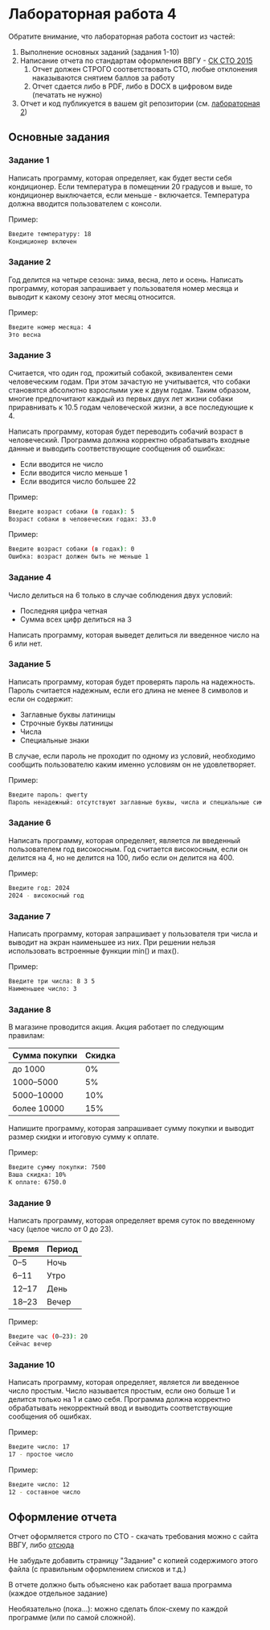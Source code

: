 # Лабораторная работа 4

Обратите внимание, что лабораторная работа состоит из частей:

1. Выполнение основных заданий (задания 1-10)
2. Написание отчета по стандартам оформления ВВГУ - [СК СТО 2015](https://github.com/mvodya/vvsu-latex/blob/master/СК-СТО-ТР-04-1.005-2015.pdf)
   1. Отчет должен СТРОГО соответствовать СТО, любые отклонения наказываются снятием баллов за работу
   2. Отчет сдается либо в PDF, либо в DOCX в цифровом виде (печатать не нужно)
3. Отчет и код публикуется в вашем git репозитории (см. [лабораторная 2](./lab2.md))

## Основные задания

### Задание 1

Написать программу, которая определяет, как будет вести себя кондиционер. Если температура в помещении 20 градусов и выше, то кондиционер выключается, если меньше - включается. Температура должна вводится пользователем с консоли.

Пример:

```bash
Введите температуру: 18  
Кондиционер включен
```

### Задание 2

Год делится на четыре сезона: зима, весна, лето и осень. Написать программу, которая запрашивает у пользователя номер месяца и выводит к какому сезону этот месяц относится.

Пример:

```bash
Введите номер месяца: 4  
Это весна
```

### Задание 3

Считается, что один год, прожитый собакой, эквивалентен семи человеческим годам. При этом зачастую не учитывается, что собаки становятся абсолютно взрослыми уже к двум годам. Таким образом, многие предпочитают каждый из первых двух лет жизни собаки приравнивать к 10.5 годам человеческой жизни, а все последующие к 4.

Написать программу, которая будет переводить собачий возраст в человеческий. Программа должна корректно обрабатывать входные данные и выводить соответствующие сообщения об ошибках:

- Если вводится не число
- Если вводится число меньше 1
- Если вводится число большее 22

Пример:

```bash
Введите возраст собаки (в годах): 5  
Возраст собаки в человеческих годах: 33.0
```

Пример:

```bash
Введите возраст собаки (в годах): 0  
Ошибка: возраст должен быть не меньше 1
```

### Задание 4

Число делиться на 6 только в случае соблюдения двух условий:

- Последняя цифра четная
- Сумма всех цифр делиться на 3
  
Написать программу, которая выведет делиться ли введенное число на 6 или нет.

### Задание 5

Написать программу, которая будет проверять пароль на надежность. Пароль считается надежным, если его длина не менее 8 символов и если он содержит:

- Заглавные буквы латиницы
- Строчные буквы латиницы
- Числа
- Специальные знаки

В случае, если пароль не проходит по одному из условий, необходимо сообщить пользователю каким именно условиям он не удовлетворяет.

Пример:

```bash
Введите пароль: qwerty  
Пароль ненадежный: отсутствуют заглавные буквы, числа и специальные символы
```

### Задание 6

Написать программу, которая определяет, является ли введенный пользователем год високосным. Год считается високосным, если он делится на 4, но не делится на 100, либо если он делится на 400.

Пример:

```bash
Введите год: 2024  
2024 - високосный год
```

### Задание 7

Написать программу, которая запрашивает у пользователя три числа и выводит на экран наименьшее из них. При решении нельзя использовать встроенные функции min() и max().

Пример:

```bash
Введите три числа: 8 3 5  
Наименьшее число: 3
```

### Задание 8

В магазине проводится акция. Акция работает по следующим правилам:

| Сумма покупки | Скидка |
| ------------- | ------ |
| до 1000       | 0%     |
| 1000–5000     | 5%     |
| 5000–10000    | 10%    |
| более 10000   | 15%    |

Напишите программу, которая запрашивает сумму покупки и выводит размер скидки и итоговую сумму к оплате.

Пример:

```bash
Введите сумму покупки: 7500  
Ваша скидка: 10%  
К оплате: 6750.0
```

### Задание 9

Написать программу, которая определяет время суток по введенному часу (целое число от 0 до 23).

| Время | Период |
| ----- | ------ |
| 0–5   | Ночь   |
| 6–11  | Утро   |
| 12–17 | День   |
| 18–23 | Вечер  |

Пример:

```bash
Введите час (0–23): 20  
Сейчас вечер
```

### Задание 10

Написать программу, которая определяет, является ли введенное число простым. Число называется простым, если оно больше 1 и делится только на 1 и само себя. Программа должна корректно обрабатывать некорректный ввод и выводить соответствующие сообщения об ошибках.

Пример:

```bash
Введите число: 17  
17 - простое число
```

Пример:

```bash
Введите число: 12  
12 - составное число
```

## Оформление отчета

Отчет оформляется строго по СТО - скачать требования можно с сайта ВВГУ, либо [отсюда](https://raw.githubusercontent.com/mvodya/vvsu-latex/refs/heads/master/СК-СТО-ТР-04-1.005-2015.pdf)

Не забудьте добавить страницу "Задание" с копией содержимого этого файла (с правильным оформлением списков и т.д.)

В отчете должно быть объяснено как работает ваша программа (каждое отдельное задание)

Необязательно (пока...): можно сделать блок-схему по каждой программе (или по самой сложной).